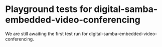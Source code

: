 # Playground tests for digital-samba-embedded-video-conferencing
We are still awaiting the first test run for digital-samba-embedded-video-conferencing.
